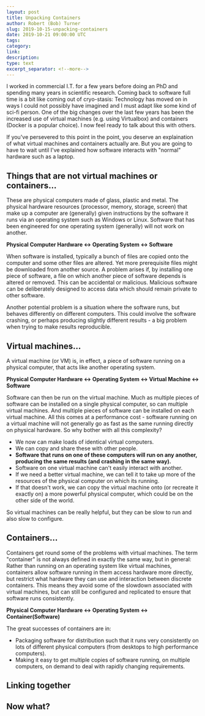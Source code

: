 ```yaml
---
layout: post
title: Unpacking Containers
author: Robert (Bob) Turner
slug: 2019-10-15-unpacking-containers
date: 2019-10-21 09:00:00 UTC
tags:
category:
link:
description:
type: text
excerpt_separator: <!--more-->
---
```


I worked in commercial I.T. for a few years before doing an PhD and spending many years in scientific research. Coming back to software full time is a bit like coming out of cryo-stasis: Technology has moved on in ways I could not possibly have imagined and I must adapt like some kind of sci-fi person. One of the big changes over the last few years has been the increased use of virtual machines (e.g. using Virtualbox) and containers (Docker is a popular choice). I now feel ready to talk about this with others.

<!--more-->

If you've persevered to this point in the point, you deserve an explaination of what virtual machines and containers actually are. But you are going to have to wait until I've explained how software interacts with "normal" hardware such as a laptop.

## Things that are not virtual machines or containers...

These are physical computers made of glass, plastic and metal. The physical hardware resources (processor, memory, storage, screen) that make up a computer are (generally) given instructions by the software it runs via an operating system such as Windows or Linux. Software that has been engineered for one operating system (generally) will not work on another.

**Physical Computer Hardware <-> Operating System <-> Software**

When software is installed, typically a bunch of files are copied onto the computer and some other files are altered. Yet more prerequisite files might be downloaded from another source. A problem arises if, by installing one piece of software, a file on which another piece of software depends is altered or removed. This can be accidental or malicious. Malicious software can be deliberately designed to access data which should remain private to other software.

Another potential problem is a situation where the software runs, but behaves differently on different computers. This could involve the software crashing, or perhaps producing slightly different results - a big problem when trying to make results reproducible.

## Virtual machines...

A virtual machine (or VM) is, in effect, a piece of software running on a physical computer, that acts like another operating system.

**Physical Computer Hardware <-> Operating System <-> Virtual Machine <-> Software**

Software can then be run on the virtual machine. Much as multiple pieces of software can be installed on a single physical computer, so can multiple virtual machines. And multiple pieces of software can be installed on each virtual machine. All this comes at a performance cost - software running on a virtual machine will not generally go as fast as the same running directly on physical hardware. So why bother with all this complexity?

- We now can make loads of identical virtual computers.
- We can copy and share these with other people.
- **Software that runs on one of these computers will run on any another, producing the same results (and crashing in the same way).**
- Software on one virtual machine can't easily interact with another.
- If we need a better virtual machine, we can tell it to take up more of the resources of the physical computer on which its running.
- If that doesn't work, we can copy the virtual machine onto (or recreate it exactly on) a more powerful physical computer, which could be on the other side of the world.

So virtual machines can be really helpful, but they can be slow to run and also slow to configure.

## Containers...

Containers get round some of the problems with virtual machines. The term "container" is not always defined in exactly the same way, but in general: Rather than running on an operating system like virtual machines, containers allow software running in them access hardware more directly, but restrict what hardware they can use and interaction between discrete containers. This means they avoid some of the slowdown associated with virtual machines, but can still be configured and replicated to ensure that software runs consistently.

**Physical Computer Hardware <-> Operating System <-> Container(Software)**

The great successes of containers are in:

- Packaging software for distribution such that it runs very consistently on lots of different physical computers (from desktops to high performance computers).
- Making it easy to get multiple copies of software running, on multiple computers, on demand to deal with rapidly changing requirements.

## Linking together

## Now what?
